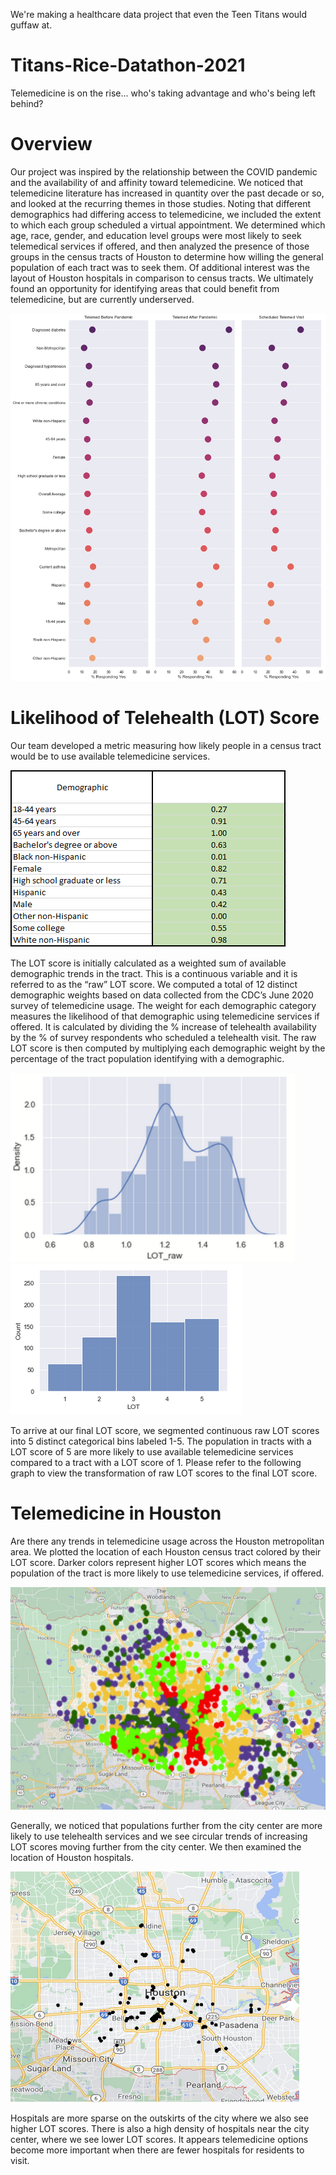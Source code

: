 We're making a healthcare data project that even the Teen Titans would guffaw at.

# Titans-Rice-Datathon-2021
Telemedicine is on the rise... who's taking advantage and who's being left behind?

# Overview

Our project was inspired by the relationship between the COVID pandemic and the availability of and affinity toward telemedicine. We noticed that telemedicine literature has increased in quantity over the past decade or so, and looked at the recurring themes in those studies. Noting that different demographics had differing access to telemedicine, we included the extent to which each group scheduled a virtual appointment. We determined which age, race, gender, and education level groups were most likely to seek telemedical services if offered, and then analyzed the presence of those groups in the census tracts of Houston to determine how willing the general population of each tract was to seek them. Of additional interest was the layout of Houston hospitals in comparison to census tracts. We ultimately found an opportunity for identifying areas that could benefit from telemedicine, but are currently underserved.


![Yes Indicators](yes_by_indicator.png)

# Likelihood of Telehealth (LOT) Score

Our team developed a metric measuring how likely people in a census tract would be to use available telemedicine services. 

![Weighting Categories](weighting_cats.PNG)


The LOT score is initially calculated as a weighted sum of available demographic trends in the tract. This is a continuous variable and it is referred to as the “raw” LOT score. We computed a total of 12 distinct demographic weights based on data collected from the CDC’s June 2020 survey of telemedicine usage. The weight for each demographic category measures the likelihood of that demographic using telemedicine services if offered. It is calculated by dividing the % increase of telehealth availability by the % of survey respondents who scheduled a telehealth visit. The raw LOT score is then computed by multiplying each demographic weight by the percentage of the tract population identifying with a demographic. 

![Raw LOT Distribution](lot_dist.PNG)
![LOT Bins Distribution](lot_bins.PNG)

To arrive at our final LOT score, we segmented continuous raw LOT scores into 5 distinct categorical bins labeled 1-5. The population in tracts with a LOT score of 5 are more likely to use available telemedicine services compared to a tract with a LOT score of 1. Please refer to the following graph to view the transformation of raw LOT scores to the final LOT score. 

# Telemedicine in Houston

Are there any trends in telemedicine usage across the Houston metropolitan area. We plotted the location of each Houston census tract colored by their LOT score. Darker colors represent higher LOT scores which means the population of the tract is more likely to use telemedicine services, if offered. 

![LOT Plot](lot_scatter.PNG)

Generally, we noticed that populations further from the city center are more likely to use telehealth services and we see circular trends of increasing LOT scores moving further from the city center. We then examined the location of Houston hospitals.

![Hospital Data]( hosp_dist.PNG)

Hospitals are more sparse on the outskirts of the city where we also see higher LOT scores. There is also a high density of hospitals near the city center, where we see lower LOT scores. It appears telemedicine options become more important when there are fewer hospitals for residents to visit. 

